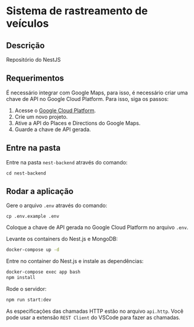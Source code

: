 # Sistema de rastreamento de veículos

## Descrição

Repositório do NestJS

## Requerimentos

É necessário integrar com Google Maps, para isso, é necessário criar uma chave de API no Google Cloud Platform. Para isso, siga os passos:

1. Acesse o [Google Cloud Platform](https://cloud.google.com/).
2. Crie um novo projeto.
3. Ative a API do Places e Directions do Google Maps.
4. Guarde a chave de API gerada.

## Entre na pasta

Entre na pasta `nest-backend` através do comando:

```
cd nest-backend
```

## Rodar a aplicação

Gere o arquivo `.env` através do comando:

```
cp .env.example .env
```

Coloque a chave de API gerada no Google Cloud Platform no arquivo `.env`.

Levante os containers do Nest.js e MongoDB:

```bash
docker-compose up -d
```

Entre no container do Nest.js e instale as dependências:

```bash
docker-compose exec app bash
npm install
```

Rode o servidor:

```bash
npm run start:dev
```

As especificações das chamadas HTTP estão no arquivo `api.http`. Você pode usar a extensão `REST Client` do VSCode para fazer as chamadas.
